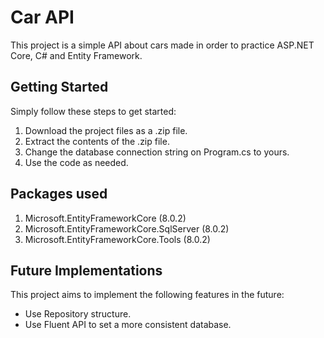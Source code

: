 # Car API

This project is a simple API about cars made in order to practice ASP.NET Core, C# and Entity Framework.

## Getting Started

Simply follow these steps to get started:

1. Download the project files as a .zip file.
2. Extract the contents of the .zip file.
3. Change the database connection string on Program.cs to yours.
4. Use the code as needed.

## Packages used

1. Microsoft.EntityFrameworkCore (8.0.2)
2. Microsoft.EntityFrameworkCore.SqlServer (8.0.2)
3. Microsoft.EntityFrameworkCore.Tools (8.0.2)

## Future Implementations

This project aims to implement the following features in the future:

- Use Repository structure.
- Use Fluent API to set a more consistent database.

